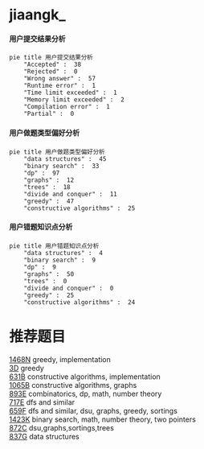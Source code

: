 # jiaangk_

<!-- tabs:start -->



#### **用户提交结果分析**

```mermaid
pie title 用户提交结果分析
    "Accepted" :  38
    "Rejected" :  0
    "Wrong answer" :  57
    "Runtime error" :  1
    "Time limit exceeded" :  1
    "Memory limit exceeded" :  2
    "Compilation error" :  1
    "Partial" :  0
```

#### **用户做题类型偏好分析**

```mermaid
pie title 用户做题类型偏好分析
    "data structures" :  45
    "binary search" :  33
    "dp" :  97
    "graphs" :  12
    "trees" :  18
    "divide and conquer" :  11
    "greedy" :  47
    "constructive algorithms" :  25
```
#### **用户错题知识点分析**

```mermaid
pie title 用户错题知识点分析
    "data structures" :  4
    "binary search" :  9
    "dp" :  9
    "graphs" :  50
    "trees" :  0
    "divide and conquer" :  0
    "greedy" :  25
    "constructive algorithms" :  24
```



<!-- tabs:end -->
# 推荐题目
[1468N](https://codeforces.com/contest/1468/problem/N)		greedy,
                        implementation		  
[3D](https://codeforces.com/contest/3/problem/D)		greedy		  
[631B](https://codeforces.com/contest/631/problem/B)		constructive algorithms,
                        implementation		  
[1065B](https://codeforces.com/contest/1065/problem/B)		constructive algorithms,
                        graphs		  
[893E](https://codeforces.com/contest/893/problem/E)		combinatorics,
                        dp,
                        math,
                        number theory		  
[717E](https://codeforces.com/contest/717/problem/E)		dfs and similar		  
[659F](https://codeforces.com/contest/659/problem/F)		dfs and similar,
                        dsu,
                        graphs,
                        greedy,
                        sortings		  
[1423K](https://codeforces.com/contest/1423/problem/K)		binary search,
                        math,
                        number theory,
                        two pointers		  
[872C](https://codeforces.com/contest/872/problem/C)		dsu,graphs,sortings,trees		  
[837G](https://codeforces.com/contest/837/problem/G)		data structures		  
